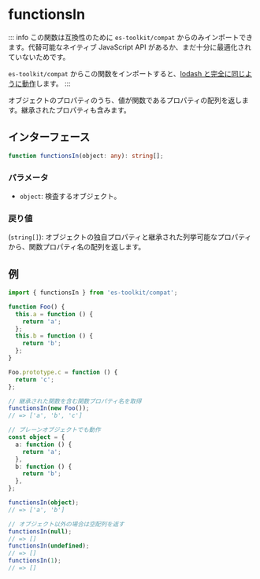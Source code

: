 # functionsIn

::: info
この関数は互換性のために `es-toolkit/compat` からのみインポートできます。代替可能なネイティブ JavaScript API があるか、まだ十分に最適化されていないためです。

`es-toolkit/compat` からこの関数をインポートすると、[lodash と完全に同じように動作](mdc:../../../compatibility.md)します。
:::

オブジェクトのプロパティのうち、値が関数であるプロパティの配列を返します。継承されたプロパティも含みます。

## インターフェース

```typescript
function functionsIn(object: any): string[];
```

### パラメータ

- `object`: 検査するオブジェクト。

### 戻り値

(`string[]`): オブジェクトの独自プロパティと継承された列挙可能なプロパティから、関数プロパティ名の配列を返します。

## 例

```typescript
import { functionsIn } from 'es-toolkit/compat';

function Foo() {
  this.a = function () {
    return 'a';
  };
  this.b = function () {
    return 'b';
  };
}

Foo.prototype.c = function () {
  return 'c';
};

// 継承された関数を含む関数プロパティ名を取得
functionsIn(new Foo());
// => ['a', 'b', 'c']

// プレーンオブジェクトでも動作
const object = {
  a: function () {
    return 'a';
  },
  b: function () {
    return 'b';
  },
};

functionsIn(object);
// => ['a', 'b']

// オブジェクト以外の場合は空配列を返す
functionsIn(null);
// => []
functionsIn(undefined);
// => []
functionsIn(1);
// => []
```
